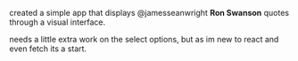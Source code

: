created a simple app that displays @jamesseanwright **Ron Swanson** quotes through a visual interface.

[logo]: https://i.imgur.com/pEf1LBd.png "screenshot of Ron Swanson quotes app [react]"
needs a little extra work on the select options, but as im new to react and even fetch its a start.


